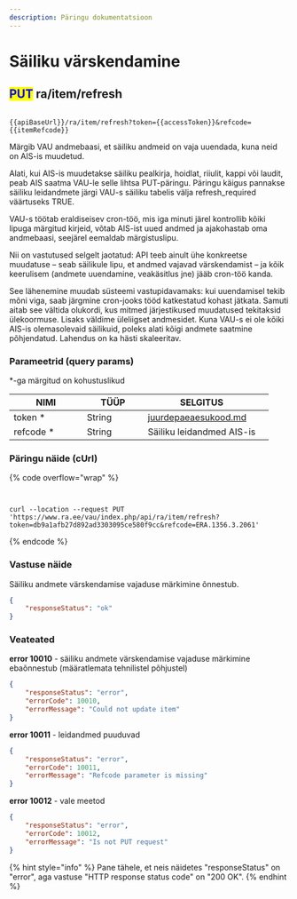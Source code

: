```yaml
---
description: Päringu dokumentatsioon
---
```


# Säiliku värskendamine

## <mark style="color:blue;">PUT</mark> ra/item/refresh

```

{{apiBaseUrl}}/ra/item/refresh?token={{accessToken}}&refcode={{itemRefcode}}
```

Märgib VAU andmebaasi, et säiliku andmeid on vaja uuendada, kuna neid on AIS-is muudetud.&#x20;

Alati, kui AIS-is muudetakse säiliku pealkirja, hoidlat, riiulit, kappi või laudit, peab AIS saatma VAU-le selle lihtsa PUT-päringu. Päringu käigus pannakse säiliku leidandmete järgi VAU-s säiliku tabelis välja refresh\_required väärtuseks TRUE.

VAU-s töötab eraldiseisev cron-töö, mis iga minuti järel kontrollib kõiki lipuga märgitud kirjeid, võtab AIS-ist uued andmed ja ajakohastab oma andmebaasi, seejärel eemaldab märgistuslipu.&#x20;

Nii on vastutused selgelt jaotatud: API teeb ainult ühe konkreetse muudatuse – seab säilikule lipu, et andmed vajavad värskendamist – ja kõik keerulisem (andmete uuendamine, vea­käsitlus jne) jääb cron-töö kanda.

See lähenemine muudab süsteemi vastupidavamaks: kui uuendamisel tekib mõni viga, saab järgmine cron-jooks tööd katkestatud kohast jätkata. Samuti aitab see vältida olukordi, kus mitmed järjestikused muudatused tekitaksid ülekoormuse. Lisaks väldime üleliigset andmesidet. Kuna VAU-s ei ole kõiki AIS-is olemasolevaid säilikuid, poleks alati kõigi andmete saatmine põhjendatud. Lahendus on ka hästi skaleeritav.

### Parameetrid (query params)

\*-ga märgitud on kohustuslikud

<table><thead><tr><th width="116">NIMI</th><th width="94">TÜÜP</th><th>SELGITUS</th><th data-hidden></th></tr></thead><tbody><tr><td>token *</td><td>String</td><td><a data-mention href="../../juurdepaeaesukood.md">juurdepaeaesukood.md</a></td><td></td></tr><tr><td>refcode *</td><td>String</td><td>Säiliku leidandmed AIS-is</td><td></td></tr></tbody></table>

### Päringu näide (cUrl)

{% code overflow="wrap" %}
```shell


curl --location --request PUT 'https://www.ra.ee/vau/index.php/api/ra/item/refresh?token=db9a1afb27d892ad3303095ce580f9cc&refcode=ERA.1356.3.2061'
```
{% endcode %}

### Vastuse näide

Säiliku andmete värskendamise vajaduse märkimine õnnestub.

```json
{
    "responseStatus": "ok"
}
```

### Veateated

**error 10010** - säiliku andmete värskendamise vajaduse märkimine ebaõnnestub (määratlemata tehnilistel põhjustel)

```json
{
    "responseStatus": "error",
    "errorCode": 10010,
    "errorMessage": "Could not update item"
}
```

**error 10011** - leidandmed puuduvad

```json
{
    "responseStatus": "error",
    "errorCode": 10011,
    "errorMessage": "Refcode parameter is missing"
}
```

**error 10012** - vale meetod

```json
{
    "responseStatus": "error",
    "errorCode": 10012,
    "errorMessage": "Is not PUT request"
}
```

{% hint style="info" %}
Pane tähele, et neis näidetes "responseStatus" on "error", aga vastuse "HTTP response status code" on "200 OK".&#x20;
{% endhint %}
